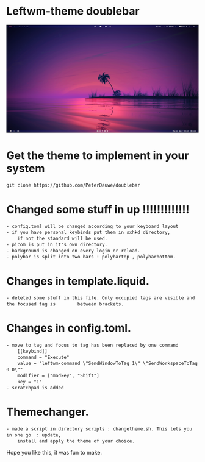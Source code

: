 # Leftwm-theme doublebar

![Twist-Leftwm](https://github.com/PeterDauwe/doublebar/blob/master/doublebar.png)


# Get the theme to implement in your system

	git clone https://github.com/PeterDauwe/doublebar


# Changed some stuff in up !!!!!!!!!!!!!
	- config.toml will be changed according to your keyboard layout 
	- if you have personal keybinds put them in sxhkd directory,
		if not the standard will be used.
	- picom is put in it's own directory.
	- background is changed on every login or reload.
	- polybar is split into two bars : polybartop , polybarbottom.

# Changes in template.liquid.
	- deleted some stuff in this file. Only occupied tags are visible and the focused tag is 		between brackets.

# Changes in config.toml.
	- move to tag and focus to tag has been replaced by one command
	   	[[keybind]]
		command = "Execute"
		value = "leftwm-command \"SendWindowToTag 1\" \"SendWorkspaceToTag 0 0\""
		modifier = ["modkey", "Shift"]
		key = "1"
	- scratchpad is added
	
# Themechanger.
	- made a script in directory scripts : changetheme.sh. This lets you in one go  : update,
		install and apply the theme of your choice.


Hope you like this, it was fun to make.


